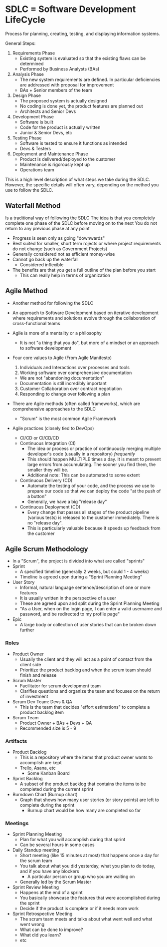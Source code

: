 # SDLC = Software Development LifeCycle
Process for planning, creating, testing, and displaying information systems.

General Steps:
1. Requirements Phase
    - Existing system is evaluated so that the existing flaws can be determined
    - Performed by Business Analysts (BAs)
2. Analysis Phase
    - The new system requirements are defined. In particular deficiencies are addressed with proposal for improvement
    - BAs + Senior members of the team
3. Design Phase
    - The proposed system is actually designed
    - No coding is done yet, the product features are planned out
    - Architects and Senior Devs
4. Development Phase
    - Software is built
    - Code for the product is actually written
    - Junior & Senior Devs, etc
5. Testing Phase
    - Software is tested to ensure it functions as intended
    - Devs & Testers
6. Deployment and Maintenance Phase
    - Product is delivered/deployed to the customer
    - Maintenance is rigorously kept up
    - Operations team

This is a high level description of what steps we take during the SDLC. However, the specific details will often vary, depending on the method you use to follow the SDLC.

## Waterfall Method

Is a traditional way of following the SDLC
The idea is that you completely complete one phase of the SDLC before moving on to the next
You do not return to any previous phase at any point

- Progress is seen only as going "downwards"
- Best suited for smaller, short term rojects or where project requirements do not change (such as Government Projects)
- Generally considered not as efficient money-wise
- Cannot go back up the waterfall
  - Considered inflexible
- The benefits are that you get a full outline of the plan before you start
  - This can really help in terms of organization

## Agile Method

- Another method for following the SDLC
- An approach to Software Development based on iterative development where requirements and solutions evolve through the collaboration of cross-functional teams
- Agile is more of a mentality or a philosophy
  - It is not "a thing that you do", but more of a mindset or an approach to software development
- Four core values to Agile (From Agile Manifesto)
  1. Individuals and Interactions over processes and tools
  2. Working software over comprehensive documentation
    - We are not "abandoning documentation"
    - Documentation is still incredibly important
  3. Customer Collaboration over contract negotiation
  4. Responding to change over following a plan

- There are Agile methods (often called frameworks), which are comprehensive approaches to the SDLC
  - "Scrum" is the most common Agile Framework
- Agile practices (closely tied to DevOps)
  - CI/CD or CI/CD/CD
  - Continuous Integration (CI)
    - The idea or process or practice of continuously merging multiple developer's code (usually in a repository) *frequently*
    - This should happen MULTIPLE times a day. It is meant to prevent large errors from accumulating. The sooner you find them, the smaller they will be.
    - Additional note: This can be automated to some extent
  - Continuous Delivery (CD)
    - Automate the testing of your code, and the process we use to prepare our code so that we can deploy the code "at the push of a button"
    - Generally, we have a big "release day"
  - Continuous Deployment (CD)
    - Every change that passes all stages of the product pipeline (various tests) is released to the customer immediately. There is no "release day".
    - This is particularly valuable because it speeds up feedback from the customer

## Agile Scrum Methodology
- In a "Scrum", the project is divided into what are called "sprints"
- Sprint
  - A specified timeline (generally 2 weeks, but could 1 - 4 weeks)
  - Timeline is agreed upon during a "Sprint Planning Meeting"
- User Story
  - Informal, natural language sentence/description of one or more features
  - It is usually written in the perspective of a user
  - These are agreed upon and split during the Sprint Planning Meeting
  - "As a User, when on the login page, I can enter a valid username and password, and be redirected to my profile page"
- Epic
  - A large body or collection of user stories that can be broken down further

### Roles
- Product Owner
  - Usually the client and they will act as a point of contact from the client side
  - Prioritize the product backlog and when the scrum team should finish and release
- Scrum Master
  - Facilitator for scrum development team
  - Clarifies questions and organize the team and focuses on the return of investment
- Scrum Dev Team: Devs & QA
  - This is the team that decides "effort estimations" to complete a product backlog item
- Scrum Team
  - Product Owner + BAs + Devs + QA
  - Recommended size is 5 - 9

### Artifacts
- Product Backlog
  - This is a repository where the items that product owner wants to accomplish are kept
  - Trello, Asana, etc
    - Some Kanban Board
- Sprint Backlog
  - A subset of the product backlog that contains the items to be completed during the current sprint
- Burndown Chart (Burnup chart)
  - Graph that shows how many user stories (or story points) are left to complete during the sprint
    - Burnup chart would be how many are completed so far

### Meetings
- Sprint Planning Meeting
  - Plan for what you will accomplish during that sprint
  - Can be several hours in some cases
- Daily Standup meeting
  - Short meeting (like 15 minutes at most) that happens once a day for the scrum team
  - You talk about what you did yesterday, what you plan to do today, and if you have any blockers
    - A particular person or group who you are waiting on
  - Generally led by the Scrum Master
- Sprint Review Meeting
  - Happens at the end of a sprint
  - You basically showcase the features that were accomplished during the sprint
  - Decide if the product is complete or if it needs more work
- Sprint Retrospective Meeting
  - The scrum team meets and talks about what went well and what went wrong
  - What can be done to improve?
  - What did you learn?
  - etc
